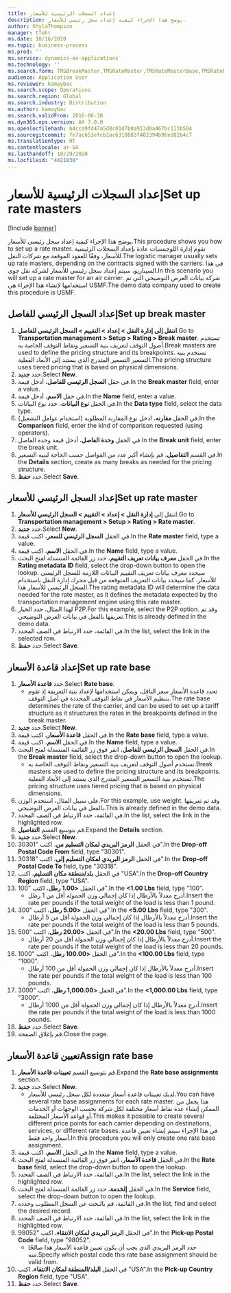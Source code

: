 ```yaml
---
title: إعداد السجلات الرئيسية للأسعار
description: يوضح هذا الإجراء كيفية إعداد سجل رئيسي للأسعار.
author: ShylaThompson
manager: tfehr
ms.date: 10/16/2020
ms.topic: business-process
ms.prod: ''
ms.service: dynamics-ax-applications
ms.technology: ''
ms.search.form: TMSBreakMaster,TMSRateMaster,TMSRateMasterBase,TMSRateBaseType, TMSRouteWorkbench
audience: Application User
ms.reviewer: kamaybac
ms.search.scope: Operations
ms.search.region: Global
ms.search.industry: Distribution
ms.author: kamaybac
ms.search.validFrom: 2016-06-30
ms.dyn365.ops.version: AX 7.0.0
ms.openlocfilehash: b4cca9fd47a5d8c81d7b8a913d0a467bc113b584
ms.sourcegitcommit: fe7ac653efcb1ac6318083f482394b96ed82b4c7
ms.translationtype: HT
ms.contentlocale: ar-SA
ms.lasthandoff: 10/29/2020
ms.locfileid: "4421830"
---
```

# <a name="set-up-rate-masters"></a><span data-ttu-id="f64da-103">إعداد السجلات الرئيسية للأسعار</span><span class="sxs-lookup"><span data-stu-id="f64da-103">Set up rate masters</span></span>

[!include [banner](../../includes/banner.md)]

<span data-ttu-id="f64da-104">يوضح هذا الإجراء كيفية إعداد سجل رئيسي للأسعار.</span><span class="sxs-lookup"><span data-stu-id="f64da-104">This procedure shows you how to set up a rate master.</span></span> <span data-ttu-id="f64da-105">تقوم إدارة اللوجستيات عادة بإعداد السجلات الرئيسية للأسعار، وفقًا للعقود الموقعة مع شركات النقل.</span><span class="sxs-lookup"><span data-stu-id="f64da-105">The logistic manager usually sets up rate masters, depending on the contracts signed with the carriers.</span></span> <span data-ttu-id="f64da-106">في هذا السيناريو، سيتم إعداد سجل رئيسي للأسعار لشركة نقل جوي.</span><span class="sxs-lookup"><span data-stu-id="f64da-106">In this scenario you will set up a rate master for an air carrier.</span></span> <span data-ttu-id="f64da-107">شركة بيانات العرض التوضيحي التي تم استخدامها لإنشاء هذا الإجراء هي USMF.</span><span class="sxs-lookup"><span data-stu-id="f64da-107">The demo data company used to create this procedure is USMF.</span></span>

## <a name="set-up-break-master"></a><span data-ttu-id="f64da-108">إعداد السجل الرئيسي للفاصل</span><span class="sxs-lookup"><span data-stu-id="f64da-108">Set up break master</span></span>

1. <span data-ttu-id="f64da-109">**انتقل إلى إدارة النقل > إعداد > التقييم‬ > السجل الرئيسي للفاصل**.</span><span class="sxs-lookup"><span data-stu-id="f64da-109">Go to **Transportation management > Setup > Rating > Break master**.</span></span> <span data-ttu-id="f64da-110">تستخدم أصول التوقف لتعريف بنية التسعير ونقاط التوقف الخاصة به.</span><span class="sxs-lookup"><span data-stu-id="f64da-110">Break masters are used to define the pricing structure and its breakpoints.</span></span> <span data-ttu-id="f64da-111">تستخدم بنية التسعير التسعير المتدرج الذي يستند إلى الأبعاد الفعلية.</span><span class="sxs-lookup"><span data-stu-id="f64da-111">The pricing structure uses tiered pricing that is based on physical dimensions.</span></span>  
1. <span data-ttu-id="f64da-112">حدد **جديد**.</span><span class="sxs-lookup"><span data-stu-id="f64da-112">Select **New**.</span></span>
1. <span data-ttu-id="f64da-113">في حقل **السجل الرئيسي للفاصل**، أدخل قيمة.</span><span class="sxs-lookup"><span data-stu-id="f64da-113">In the **Break master** field, enter a value.</span></span>
1. <span data-ttu-id="f64da-114">في حقل **الاسم**، أدخل قيمة.</span><span class="sxs-lookup"><span data-stu-id="f64da-114">In the **Name** field, enter a value.</span></span>
1. <span data-ttu-id="f64da-115">في الحقل **نوع البيانات**، حدد نوع البيانات.</span><span class="sxs-lookup"><span data-stu-id="f64da-115">In the **Data type** field, select the data type.</span></span>
1. <span data-ttu-id="f64da-116">في الحقل **مقارنه**، ادخل نوع المقارنة المطلوبة (استخدام عوامل التشغيل).</span><span class="sxs-lookup"><span data-stu-id="f64da-116">In the **Comparison** field, enter the kind of comparison requested (using operators).</span></span>
1. <span data-ttu-id="f64da-117">في الحقل **وحدة الفاصل**، أدخل قيمة وحدة الفاصل.</span><span class="sxs-lookup"><span data-stu-id="f64da-117">In the **Break unit** field, enter the break unit.</span></span>
1. <span data-ttu-id="f64da-118">في القسم **التفاصيل**، قم بإنشاء أكبر عدد من الفواصل حسب الحاجة لبنيه التسعير.</span><span class="sxs-lookup"><span data-stu-id="f64da-118">In the **Details** section, create as many breaks as needed for the pricing structure.</span></span>
1. <span data-ttu-id="f64da-119">حدد **حفظ**.</span><span class="sxs-lookup"><span data-stu-id="f64da-119">Select **Save**.</span></span>

## <a name="set-up-rate-master"></a><span data-ttu-id="f64da-120">إعداد السجل الرئيسي للأسعار‬</span><span class="sxs-lookup"><span data-stu-id="f64da-120">Set up rate master</span></span>

1. <span data-ttu-id="f64da-121">انتقل إلى **إدارة النقل > إعداد > التقييم‬ > السجل الرئيسي للأسعار**.</span><span class="sxs-lookup"><span data-stu-id="f64da-121">Go to **Transportation management > Setup > Rating > Rate master**.</span></span>
1. <span data-ttu-id="f64da-122">حدد **جديد**.</span><span class="sxs-lookup"><span data-stu-id="f64da-122">Select **New**.</span></span>
1. <span data-ttu-id="f64da-123">في الحقل **السجل الرئيسي للسعر**، اكتب قيمة.</span><span class="sxs-lookup"><span data-stu-id="f64da-123">In the **Rate master** field, type a value.</span></span>
1. <span data-ttu-id="f64da-124">في الحقل **الاسم**، اكتب قيمة.</span><span class="sxs-lookup"><span data-stu-id="f64da-124">In the **Name** field, type a value.</span></span>
1. <span data-ttu-id="f64da-125">في الحقل **معرف بيانات تعريف التقييم‬**، حدد زر القائمة المنسدلة لفتح البحث.</span><span class="sxs-lookup"><span data-stu-id="f64da-125">In the **Rating metadata ID** field, select the drop-down button to open the lookup.</span></span> <span data-ttu-id="f64da-126">سيحدد معرف بيانات تعريف التقييم‬ البيانات اللازمة للسجل الرئيسي للأسعار‬، كما سيحدد بيانات التعريف المتوقعة من قبل محرك إدارة النقل باستخدام السجل الرئيسي للأسعار هذا.</span><span class="sxs-lookup"><span data-stu-id="f64da-126">The rating metadata ID will determine the data needed for the rate master, as it defines the metadata expected by the transportation management engine using this rate master.</span></span>  
1. <span data-ttu-id="f64da-127">لهذا المثال، حدد الخيار P2P.</span><span class="sxs-lookup"><span data-stu-id="f64da-127">For this example, select the P2P option.</span></span> <span data-ttu-id="f64da-128">وقد تم تعريفها بالفعل في بيانات العرض التوضيحي.</span><span class="sxs-lookup"><span data-stu-id="f64da-128">This is already defined in the demo data.</span></span>
1. <span data-ttu-id="f64da-129">في القائمة، حدد الارتباط في الصف المحدد.</span><span class="sxs-lookup"><span data-stu-id="f64da-129">In the list, select the link in the selected row.</span></span>
1. <span data-ttu-id="f64da-130">حدد **حفظ**.</span><span class="sxs-lookup"><span data-stu-id="f64da-130">Select **Save**.</span></span>

## <a name="set-up-rate-base"></a><span data-ttu-id="f64da-131">إعداد قاعدة الأسعار</span><span class="sxs-lookup"><span data-stu-id="f64da-131">Set up rate base</span></span>

1. <span data-ttu-id="f64da-132">حدد **قاعدة الأسعار**.</span><span class="sxs-lookup"><span data-stu-id="f64da-132">Select **Rate base**.</span></span>
    * <span data-ttu-id="f64da-133">تحدد قاعدة الأسعار سعر الناقل، ويمكن استخدامها لإعداد بنية التعريفة إذ تقوم بتنظيم الأسعار في نقاط التوقف المحددة في أصل التوقف‬.</span><span class="sxs-lookup"><span data-stu-id="f64da-133">The rate base determines the rate of the carrier, and can be used to set up a tariff structure as it structures the rates in the breakpoints defined in the break master.</span></span>  
2. <span data-ttu-id="f64da-134">حدد **جديد**.</span><span class="sxs-lookup"><span data-stu-id="f64da-134">Select **New**.</span></span>
3. <span data-ttu-id="f64da-135">في الحقل **قاعدة الأسعار‬**، اكتب قيمة.</span><span class="sxs-lookup"><span data-stu-id="f64da-135">In the **Rate base** field, type a value.</span></span>
4. <span data-ttu-id="f64da-136">في الحقل **الاسم**، اكتب قيمة.</span><span class="sxs-lookup"><span data-stu-id="f64da-136">In the **Name** field, type a value.</span></span>
5. <span data-ttu-id="f64da-137">في الحقل **السجل الرئيسي للفاصل**، انقر فوق زر القائمة المنسدلة لفتح البحث.</span><span class="sxs-lookup"><span data-stu-id="f64da-137">In the **Break master** field, select the drop-down button to open the lookup.</span></span>
    * <span data-ttu-id="f64da-138">تستخدم أصول التوقف لتعريف بنية التسعير ونقاط التوقف الخاصة به.</span><span class="sxs-lookup"><span data-stu-id="f64da-138">Break masters are used to define the pricing structure and its breakpoints.</span></span> <span data-ttu-id="f64da-139">تستخدم بنية التسعير التسعير المتدرج الذي يستند إلى الأبعاد الفعلية.</span><span class="sxs-lookup"><span data-stu-id="f64da-139">The pricing structure uses tiered pricing that is based on physical dimensions.</span></span>  
6. <span data-ttu-id="f64da-140">على سبيل المثال، استخدم الوزن.</span><span class="sxs-lookup"><span data-stu-id="f64da-140">For this example, use weight.</span></span> <span data-ttu-id="f64da-141">وقد تم تعريفها بالفعل في بيانات العرض التوضيحي.</span><span class="sxs-lookup"><span data-stu-id="f64da-141">This is already defined in the demo data.</span></span>
7. <span data-ttu-id="f64da-142">في القائمة، حدد الارتباط في الصف المحدد.</span><span class="sxs-lookup"><span data-stu-id="f64da-142">In the list, select the link in the highlighted row.</span></span>
8. <span data-ttu-id="f64da-143">قم بتوسيع القسم **التفاصيل**.</span><span class="sxs-lookup"><span data-stu-id="f64da-143">Expand the **Details** section.</span></span>
9. <span data-ttu-id="f64da-144">حدد **جديد**.</span><span class="sxs-lookup"><span data-stu-id="f64da-144">Select **New**.</span></span>
10. <span data-ttu-id="f64da-145">في الحقل **الرمز البريدي لمكان التسليم من‬**، اكتب "30301".</span><span class="sxs-lookup"><span data-stu-id="f64da-145">In the **Drop-off Postal Code From** field, type "30301".</span></span>
11. <span data-ttu-id="f64da-146">في الحقل **الرمز البريدي لمكان التسليم إلى**، اكتب "30318".</span><span class="sxs-lookup"><span data-stu-id="f64da-146">In the **Drop-off Postal Code To** field, type "30318".</span></span>
12. <span data-ttu-id="f64da-147">في الحقل **بلد/منطقة مكان التسليم**، اكتب "USA".</span><span class="sxs-lookup"><span data-stu-id="f64da-147">In the **Drop-off Country Region** field, type "USA".</span></span>
13. <span data-ttu-id="f64da-148">في الحقل **<1.00 رطل**، اكتب "100".</span><span class="sxs-lookup"><span data-stu-id="f64da-148">In the **<1.00 Lbs** field, type "100".</span></span>
    * <span data-ttu-id="f64da-149">أدرج معدلاً بالأرطال إذا كان إجمالي وزن الحمولة أقل من 1 رطل.</span><span class="sxs-lookup"><span data-stu-id="f64da-149">Insert the rate per pounds if the total weight of the load is less than 1 pound.</span></span>  
14. <span data-ttu-id="f64da-150">في الحقل **<5.00 رطل**، اكتب "300".</span><span class="sxs-lookup"><span data-stu-id="f64da-150">In the **<5.00 Lbs** field, type "300".</span></span>
    * <span data-ttu-id="f64da-151">أدرج معدلاً بالأرطال إذا كان إجمالي وزن الحمولة أقل من 5 أرطال.</span><span class="sxs-lookup"><span data-stu-id="f64da-151">Insert the rate per pounds if the total weight of the load is less than 5 pounds.</span></span>  
15. <span data-ttu-id="f64da-152">في الحقل **<20.00 رطل**، اكتب "500".</span><span class="sxs-lookup"><span data-stu-id="f64da-152">In the **<20.00 Lbs** field, type "500".</span></span>
    * <span data-ttu-id="f64da-153">أدرج معدلاً بالأرطال إذا كان إجمالي وزن الحمولة أقل من 20 أرطال.</span><span class="sxs-lookup"><span data-stu-id="f64da-153">Insert the rate per pounds if the total weight of the load is less than 20 pounds.</span></span>  
16. <span data-ttu-id="f64da-154">في الحقل **<100.00 رطل**، اكتب "1000".</span><span class="sxs-lookup"><span data-stu-id="f64da-154">In the **<100.00 Lbs** field, type "1000".</span></span>
    * <span data-ttu-id="f64da-155">أدرج معدلاً بالأرطال إذا كان إجمالي وزن الحمولة أقل من 100 أرطال.</span><span class="sxs-lookup"><span data-stu-id="f64da-155">Insert the rate per pounds if the total weight of the load is less than 100 pounds.</span></span>  
17. <span data-ttu-id="f64da-156">في الحقل **<1,000.00 رطل**، اكتب "3000".</span><span class="sxs-lookup"><span data-stu-id="f64da-156">In the **<1,000.00 Lbs** field, type "3000".</span></span>
    * <span data-ttu-id="f64da-157">أدرج معدلاً بالأرطال إذا كان إجمالي وزن الحمولة أقل من 1000 أرطال.</span><span class="sxs-lookup"><span data-stu-id="f64da-157">Insert the rate per pounds if the total weight of the load is less than 1000 pounds.</span></span>  
18. <span data-ttu-id="f64da-158">حدد **حفظ**.</span><span class="sxs-lookup"><span data-stu-id="f64da-158">Select **Save**.</span></span>
19. <span data-ttu-id="f64da-159">قم بإغلاق الصفحة.</span><span class="sxs-lookup"><span data-stu-id="f64da-159">Close the page.</span></span>

## <a name="assign-rate-base"></a><span data-ttu-id="f64da-160">تعيين قاعدة الأسعار</span><span class="sxs-lookup"><span data-stu-id="f64da-160">Assign rate base</span></span>

1. <span data-ttu-id="f64da-161">قم بتوسيع القسم **تعيينات قاعدة الأسعار**.</span><span class="sxs-lookup"><span data-stu-id="f64da-161">Expand the **Rate base assignments** section.</span></span>
2. <span data-ttu-id="f64da-162">حدد **جديد**.</span><span class="sxs-lookup"><span data-stu-id="f64da-162">Select **New**.</span></span>
    * <span data-ttu-id="f64da-163">لديك تعيينات قاعدة أسعار متعددة لكل سجل رئيسي للأسعار.</span><span class="sxs-lookup"><span data-stu-id="f64da-163">You can have several rate base assignments for each rate master.</span></span> <span data-ttu-id="f64da-164">هذا يجعل من الممكن إنشاء عدة نقاط أسعار مختلفة لكل شركة بحسب الوجهات أو الخدمات أو قواعد الأسعار المختلفة.</span><span class="sxs-lookup"><span data-stu-id="f64da-164">This makes it possible to create several different price points for each carrier depending on destinations, services, or different rate bases.</span></span> <span data-ttu-id="f64da-165">في هذا الإجراء سيتم إنشاء تعيين قاعدة أسعار واحد فقط.</span><span class="sxs-lookup"><span data-stu-id="f64da-165">In this procedure you will only create one rate base assignment.</span></span>  
3. <span data-ttu-id="f64da-166">في الحقل **الاسم**، اكتب قيمة.</span><span class="sxs-lookup"><span data-stu-id="f64da-166">In the **Name** field, type a value.</span></span>
4. <span data-ttu-id="f64da-167">في الحقل **قاعدة الأسعار‬**، انقر فوق زر القائمة المنسدلة لفتح البحث.</span><span class="sxs-lookup"><span data-stu-id="f64da-167">In the **Rate base** field, select the drop-down button to open the lookup.</span></span>
5. <span data-ttu-id="f64da-168">في القائمة، حدد الارتباط في الصف المحدد.</span><span class="sxs-lookup"><span data-stu-id="f64da-168">In the list, select the link in the highlighted row.</span></span>
6. <span data-ttu-id="f64da-169">في الحقل **إلخدمة‬**، حدد زر القائمة المنسدلة لفتح البحث.</span><span class="sxs-lookup"><span data-stu-id="f64da-169">In the **Service** field, select the drop-down button to open the lookup.</span></span>
7. <span data-ttu-id="f64da-170">في القائمة، قم بالبحث عن السجل المطلوب وحدده.</span><span class="sxs-lookup"><span data-stu-id="f64da-170">In the list, find and select the desired record.</span></span>
8. <span data-ttu-id="f64da-171">في القائمة، حدد الارتباط في الصف المحدد.</span><span class="sxs-lookup"><span data-stu-id="f64da-171">In the list, select the link in the highlighted row.</span></span>
9. <span data-ttu-id="f64da-172">في الحقل **الرمز البريدي لمكان الانتقاء‬**، اكتب "98052".</span><span class="sxs-lookup"><span data-stu-id="f64da-172">In the **Pick-up Postal Code** field, type "98052".</span></span>
    * <span data-ttu-id="f64da-173">حدد الرمز البريدي الذي يجب أن يكون تعيين قاعدة الأسعار هذا صالحًا منه.</span><span class="sxs-lookup"><span data-stu-id="f64da-173">Specify which postal code this rate base assignment should be valid from.</span></span>
10. <span data-ttu-id="f64da-174">في الحقل **البلد/المنطقة لمكان الانتقاء**، اكتب "USA".</span><span class="sxs-lookup"><span data-stu-id="f64da-174">In the **Pick-up Country Region** field, type "USA".</span></span>
11. <span data-ttu-id="f64da-175">حدد **حفظ**.</span><span class="sxs-lookup"><span data-stu-id="f64da-175">Select **Save**.</span></span>
